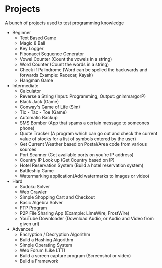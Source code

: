 # Projects
A bunch of projects used to test programming knowledge

* Beginner
    * Text Based Game
    * Magic 8 Ball 
    * Key Logger
    * Fibonacci Sequence Generator 
    * Vowel Counter (Count the vowels in a string)
    * Word Counter (Count the words in a string)
    * Check if Palindrome (Word can be spelled the backwards and forwards Example: Racecar, Kayak)
    * Hangman Game
* Intermediate
    * Calculator
    * Reverse a String (Input: Programming, Output: gnimmargorP)
    * Black Jack (Game)
    * Conway's Game of Life (Sim)
    * Tic - Tac - Toe (Game)
    * Automatic Backup
    * SMS Bomber (App that spams a certain message to someones phone)
    * Quote Tracker (A program which can go out and check the current value of stocks for a list of symbols entered by the user)
    * Get Current Weather based on Postal/Area code from various sources
    * Port Scanner (Get available ports on you're IP address)
    * Country IP Look up (Get Country based on IP)
    * Hotel Reservation System (Build a hotel reservation system)
    * Battleship Game
    * Watermarking application(Add watermarks to images or video)
* Hard
    * Sudoku Solver
    * Web Crawler
    * Simple Shopping Cart and Checkout
    * Basic Algebra Solver
    * FTP Program
    * P2P File Sharing App (Example: LimeWire, FrostWire)
    * YouTube Downloader (Download Audio, or Audio and Video from given url)
* Advanced
    * Encryption /  Decryption Algorithm
    * Build a Hashing Algorithm
    * Simple Operating System
    * Web Forum (Like LTT)
    * Build a screen capture program (Screenshot or video)
    * Build a Framework
